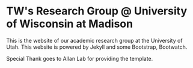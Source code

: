 # TW's Research Group @ University of Wisconsin at Madison

This is the website of our academic research group at the University of Utah. This website is powered by Jekyll and some Bootstrap, Bootwatch. 

Special Thank goes to Allan Lab for providing the template. 

